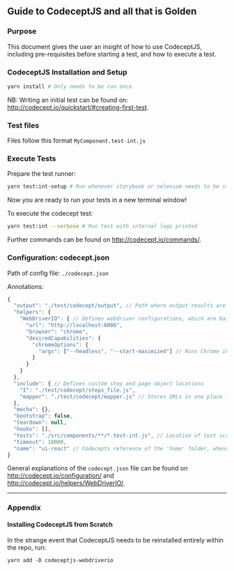 ## Guide to CodeceptJS and all that is Golden

### Purpose

This document gives the user an insight of how to use CodeceptJS, including pre-requisites before starting a test, and how to execute a test.

### CodeceptJS Installation and Setup

```bash
yarn install # Only needs to be run once
```

NB: Writing an initial test can be found on: http://codecept.io/quickstart/#creating-first-test.

### Test files

Files follow this format `MyComponent.test-int.js`

### Execute Tests

Prepare the test runner:

```bash
yarn test:int-setup # Run whenever storybook or selenium needs to be started
```

Now you are ready to run your tests in a new terminal window!

To execute the codecept test:
```bash
yarn test:int --verbose # Run test with internal logs printed
```

Further commands can be found on http://codecept.io/commands/.

### Configuration: codecept.json

Path of config file: `./codecept.json`

Annotations:
```js
{
  "output": "./test/codecept/output", // Path where output results are stored. ex., log files, screenshots, reports etc. This folder is included in `.gitignore` so is ignored by commits.
  "helpers": {
    "WebDriverIO": { // Defines webdriver configurations, which are based on Codecept defaults and Selenium Capabilities: https://github.com/SeleniumHQ/selenium/wiki/DesiredCapabilities
      "url": "http://localhost:6006",
      "browser": "chrome",
      "desiredCapabilities": {
        "chromeOptions": {
          "args": ["--headless", "--start-maximized"] // Runs Chrome in headless mode and maximized headless window size
        }
      }
    }
  },
  "include": { // Defines custom step and page object locations
    "I": "./test/codecept/steps_file.js",
    "mapper": "./test/codecept/mapper.js" // Stores URLs in one place for maintainability
  },
  "mocha": {},
  "bootstrap": false,
  "teardown": null,
  "hooks": [],
  "tests": "./src/components/**/*.test-int.js", // Location of test scripts (i.e. any file within the`components` folder with a `testint_` prefix and `.js` suffix).
  "timeout": 10000,
  "name": "ui-react" // Codecepts reference of the 'home' folder, whence all previous paths have been referenced
}
```
General explanations of the `codecept.json` file can be found on http://codecept.io/configuration/ and http://codecept.io/helpers/WebDriverIO/.

---
### Appendix
#### Installing CodeceptJS from Scratch
In the strange event that CodeceptJS needs to be reinstalled entirely within the repo, run:

`yarn add -D codeceptjs-webdriverio`
